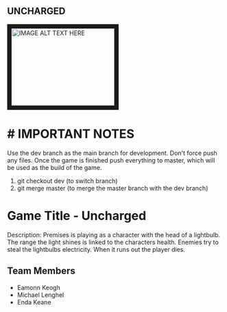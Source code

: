 ## UNCHARGED
<a href="http://www.youtube.com/watch?feature=player_embedded&v=Kp8X6RUTuqw
" target="_blank"><img src="http://img.youtube.com/vi/Kp8X6RUTuqw/0.jpg" 
alt="IMAGE ALT TEXT HERE" width="240" height="180" border="10" /></a>
# # IMPORTANT NOTES
Use the dev branch as the main branch for development.
Don't force push any files.
Once the game is finished push everything to master, which will be used as the build of the game.
1. git checkout dev (to switch branch)
2. git merge master (to merge the master branch with the dev branch)

# Game Title - Uncharged
Description:
Premises is playing as a character with the head of a lightbulb. 
The range the light shines is linked to the characters health.
Enemies try to steal the lightbulbs electricity. When it runs out the player dies.

## Team Members
- Eamonn Keogh
- Michael Lenghel
- Enda Keane

